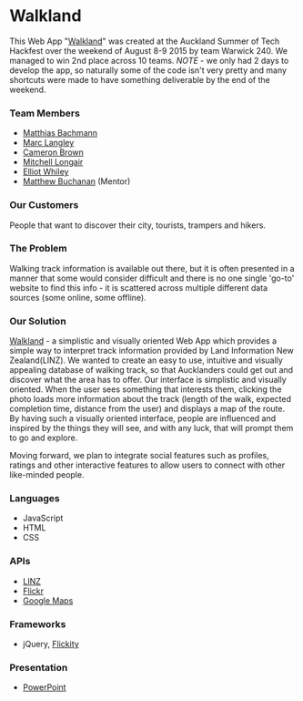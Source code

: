 # Walkland
This Web App "[Walkland](http://www.cheapwwwbreu.com/)" was created at the Auckland Summer of Tech Hackfest over the weekend of August 8-9 2015 by team Warwick 240. We managed to win 2nd place across 10 teams. *NOTE* - we only had 2 days to develop the app, so naturally some of the code isn't very pretty and many shortcuts were made to have something deliverable by the end of the weekend.

### Team Members
- [Matthias Bachmann](https://github.com/Matthias-Bachmann)
- [Marc Langley](https://github.com/marcclangley)
- [Cameron Brown](https://github.com/TipsyArchmage)
- [Mitchell Longair](https://github.com/Mitchell1994)
- [Elliot Whiley](https://github.com/ElliotWhiley)
- [Matthew Buchanan](https://github.com/matthewbuchanan) (Mentor)

### Our Customers
People that want to discover their city, tourists, trampers and hikers.

### The Problem
Walking track information is available out there, but it is often presented in a manner that some would consider difficult and there is no one single 'go-to' website to find this info - it is scattered across multiple different data sources (some online, some offline).

### Our Solution
[Walkland](http://www.cheapwwwbreu.com/) - a simplistic and visually oriented Web App which provides a simple way to interpret track information provided by Land Information New Zealand(LINZ). We wanted to create an easy to use, intuitive and visually appealing database of walking track, so that Aucklanders could get out and discover what the area has to offer. Our interface is simplistic and visually oriented. When the user sees something that interests them, clicking the photo loads more information about the track (length of the walk, expected completion time, distance from the user) and displays a map of the route. By having such a visually oriented interface, people are influenced and inspired by the things they will see, and with any luck, that will prompt them to go and explore.

Moving forward, we plan to integrate social features such as profiles, ratings and other interactive features to allow users to connect with other like-minded people.

### Languages
- JavaScript
- HTML
- CSS

### APIs
- [LINZ](https://data.linz.govt.nz/layer/364-nz-track-centrelines-topo-150k/)
- [Flickr](https://www.flickr.com/services/apps/create/)
- [Google Maps](https://developers.google.com/maps/documentation/javascript/)

### Frameworks
- jQuery, [Flickity](http://flickity.metafizzy.co/)

### Presentation
- [PowerPoint](https://github.com/ElliotWhiley/Walkland/raw/documentation/Presentation.pptx)
